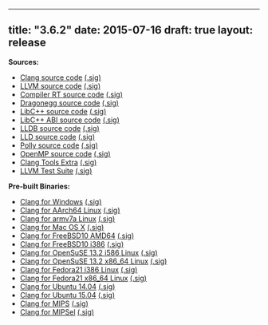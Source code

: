 
---
title: "3.6.2"
date: 2015-07-16
draft: true
layout: release
---

**Sources:**
* [Clang source code](/3.6.2/cfe-3.6.2.src.tar.xz) [(.sig)](/3.6.2/cfe-3.6.2.src.tar.xz.sig)
* [LLVM source code](/3.6.2/llvm-3.6.2.src.tar.xz) [(.sig)](/3.6.2/llvm-3.6.2.src.tar.xz.sig)
* [Compiler RT source code](/3.6.2/compiler-rt-3.6.2.src.tar.xz) [(.sig)](/3.6.2/compiler-rt-3.6.2.src.tar.xz.sig)
* [Dragonegg source code](/3.6.2/dragonegg-3.6.2.src.tar.xz) [(.sig)](/3.6.2/dragonegg-3.6.2.src.tar.xz.sig)
* [LibC++ source code](/3.6.2/libcxx-3.6.2.src.tar.xz) [(.sig)](/3.6.2/libcxx-3.6.2.src.tar.xz.sig)
* [LibC++ ABI source code](/3.6.2/libcxxabi-3.6.2.src.tar.xz) [(.sig)](/3.6.2/libcxxabi-3.6.2.src.tar.xz.sig)
* [LLDB source code](/3.6.2/lldb-3.6.2.src.tar.xz) [(.sig)](/3.6.2/lldb-3.6.2.src.tar.xz.sig)
* [LLD source code](/3.6.2/lld-3.6.2.src.tar.xz) [(.sig)](/3.6.2/lld-3.6.2.src.tar.xz.sig)
* [Polly source code](/3.6.2/polly-3.6.2.src.tar.xz) [(.sig)](/3.6.2/polly-3.6.2.src.tar.xz.sig)
* [OpenMP source code](/3.6.2/openmp-3.6.2.src.tar.xz) [(.sig)](/3.6.2/openmp-3.6.2.src.tar.xz.sig)
* [Clang Tools Extra](/3.6.2/clang-tools-extra-3.6.2.src.tar.xz) [(.sig)](/3.6.2/clang-tools-extra-3.6.2.src.tar.xz.sig)
* [LLVM Test Suite](/3.6.2/test-suite-3.6.2.src.tar.xz) [(.sig)](/3.6.2/test-suite-3.6.2.src.tar.xz.sig)


**Pre-built Binaries:**
* [Clang for Windows](/3.6.2/LLVM-3.6.2-win32.exe) [(.sig)](/3.6.2/LLVM-3.6.2-win32.exe.sig)
* [Clang for AArch64 Linux](/3.6.2/clang+llvm-3.6.2-aarch64-linux-gnu.tar.xz) [(.sig)](/3.6.2/clang+llvm-3.6.2-aarch64-linux-gnu.tar.xz.sig)
* [Clang for armv7a Linux](/3.6.2/clang+llvm-3.6.2-armv7a-linux-gnueabihf.tar.xz) [(.sig)](/3.6.2/clang+llvm-3.6.2-armv7a-linux-gnueabihf.tar.xz.sig)
* [Clang for Mac OS X](/3.6.2/clang+llvm-3.6.2-x86_64-apple-darwin.tar.xz) [(.sig)](/3.6.2/clang+llvm-3.6.2-x86_64-apple-darwin.tar.xz.sig)
* [Clang for FreeBSD10 AMD64](/3.6.2/clang+llvm-3.6.2-amd64-unknown-freebsd10.tar.xz) [(.sig)](/3.6.2/clang+llvm-3.6.2-amd64-unknown-freebsd10.tar.xz.sig)
* [Clang for FreeBSD10 i386](/3.6.2/clang+llvm-3.6.2-i386-unknown-freebsd10.tar.xz) [(.sig)](/3.6.2/clang+llvm-3.6.2-i386-unknown-freebsd10.tar.xz.sig)
* [Clang for OpenSuSE 13.2 i586 Linux](/3.6.2/clang+llvm-3.6.2-i586-opensuse13.2.tar.xz) [(.sig)](/3.6.2/clang+llvm-3.6.2-i586-opensuse13.2.tar.xz.sig)
* [Clang for OpenSuSE 13.2 x86\_64 Linux](/3.6.2/clang+llvm-3.6.2-x86_64-opensuse13.2.tar.xz) [(.sig)](/3.6.2/clang+llvm-3.6.2-x86_64-opensuse13.2.tar.xz.sig)
* [Clang for Fedora21 i386 Linux](/3.6.2/clang+llvm-3.6.2-i386-fedora21.tar.xz) [(.sig)](/3.6.2/clang+llvm-3.6.2-i386-fedora21.tar.xz.sig)
* [Clang for Fedora21 x86\_64 Linux](/3.6.2/clang+llvm-3.6.2-x86_64-fedora21.tar.xz) [(.sig)](/3.6.2/clang+llvm-3.6.2-x86_64-fedora21.tar.xz.sig)
* [Clang for Ubuntu 14.04](/3.6.2/clang+llvm-3.6.2-x86_64-linux-gnu-ubuntu-14.04.tar.xz) [(.sig)](/3.6.2/clang+llvm-3.6.2-x86_64-linux-gnu-ubuntu-14.04.tar.xz.sig)
* [Clang for Ubuntu 15.04](/3.6.2/clang+llvm-3.6.2-x86_64-linux-gnu-ubuntu-15.04.tar.xz) [(.sig)](/3.6.2/clang+llvm-3.6.2-x86_64-linux-gnu-ubuntu-15.04.tar.xz.sig)
* [Clang for MIPS](/3.6.2/clang+llvm-3.6.2-mips-linux-gnu.tar.xz) [(.sig)](/3.6.2/clang+llvm-3.6.2-mips-linux-gnu.tar.xz.sig)
* [Clang for MIPSel](/3.6.2/clang+llvm-3.6.2-mipsel-linux-gnu.tar.xz) [(.sig)](/3.6.2/clang+llvm-3.6.2-mipsel-linux-gnu.tar.xz.sig)


